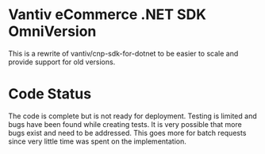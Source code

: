 # Vantiv eCommerce .NET SDK OmniVersion
This is a rewrite of vantiv/cnp-sdk-for-dotnet to be easier to scale
and provide support for old versions.

# Code Status
The code is complete but is not ready for deployment. Testing is limited
and bugs have been found while creating tests. It is very possible that
more bugs exist and need to be addressed. This goes more for batch requests
since very little time was spent on the implementation.
